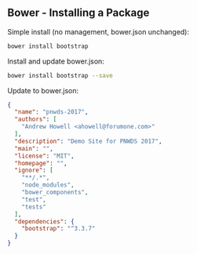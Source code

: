## Bower - Installing a Package
Simple install (no management, bower.json unchanged):
```bash
bower install bootstrap
```
Install and update bower.json:
```bash
bower install bootstrap --save
```

Update to bower.json:
```json
{
  "name": "pnwds-2017",
  "authors": [
    "Andrew Howell <ahowell@forumone.com>"
  ],
  "description": "Demo Site for PNWDS 2017",
  "main": "",
  "license": "MIT",
  "homepage": "",
  "ignore": [
    "**/.*",
    "node_modules",
    "bower_components",
    "test",
    "tests"
  ],
  "dependencies": {
    "bootstrap": "^3.3.7"
  }
}
```